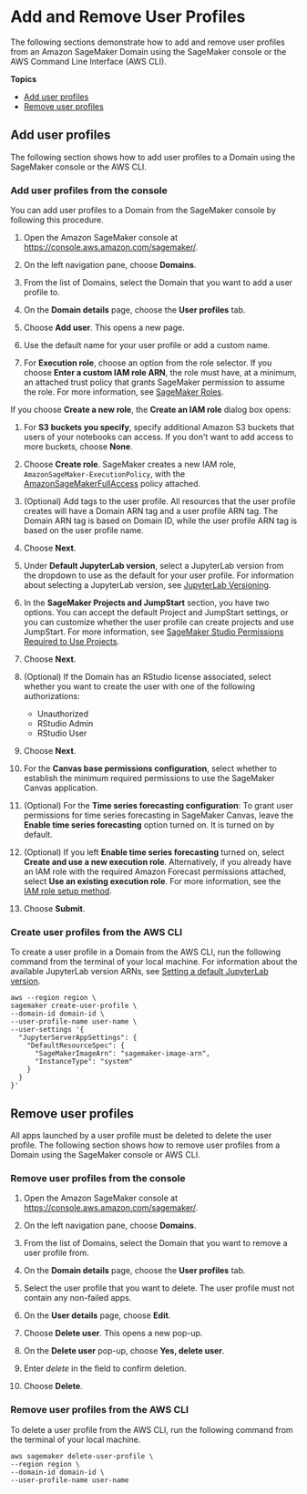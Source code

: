 # Add and Remove User Profiles<a name="domain-user-profile-add-remove"></a>

 The following sections demonstrate how to add and remove user profiles from an Amazon SageMaker Domain using the SageMaker console or the AWS Command Line Interface \(AWS CLI\)\. 

**Topics**
+ [Add user profiles](#domain-user-profile-add)
+ [Remove user profiles](#domain-user-profile-remove)

## Add user profiles<a name="domain-user-profile-add"></a>

 The following section shows how to add user profiles to a Domain using the SageMaker console or the AWS CLI\. 

### Add user profiles from the console<a name="domain-user-profile-add-console"></a>

 You can add user profiles to a Domain from the SageMaker console by following this procedure\. 

1. Open the Amazon SageMaker console at [https://console\.aws\.amazon\.com/sagemaker/](https://console.aws.amazon.com/sagemaker/)\.

1. On the left navigation pane, choose **Domains**\.

1. From the list of Domains, select the Domain that you want to add a user profile to\.

1. On the **Domain details** page, choose the **User profiles** tab\.

1. Choose **Add user**\. This opens a new page\.

1. Use the default name for your user profile or add a custom name\.

1.  For **Execution role**, choose an option from the role selector\. If you choose **Enter a custom IAM role ARN**, the role must have, at a minimum, an attached trust policy that grants SageMaker permission to assume the role\. For more information, see [SageMaker Roles](https://docs.aws.amazon.com/sagemaker/latest/dg/sagemaker-roles.html)\. 

   If you choose **Create a new role**, the **Create an IAM role** dialog box opens:

   1.  For **S3 buckets you specify**, specify additional Amazon S3 buckets that users of your notebooks can access\. If you don't want to add access to more buckets, choose **None**\. 

   1.  Choose **Create role**\. SageMaker creates a new IAM role, `AmazonSageMaker-ExecutionPolicy`, with the [AmazonSageMakerFullAccess](https://console.aws.amazon.com/iam/home?#/policies/arn:aws:iam::aws:policy/AmazonSageMakerFullAccess) policy attached\. 

1. \(Optional\) Add tags to the user profile\. All resources that the user profile creates will have a Domain ARN tag and a user profile ARN tag\. The Domain ARN tag is based on Domain ID, while the user profile ARN tag is based on the user profile name\.

1. Choose **Next**\.

1.  Under **Default JupyterLab version**, select a JupyterLab version from the dropdown to use as the default for your user profile\. For information about selecting a JupyterLab version, see [JupyterLab Versioning](https://docs.aws.amazon.com/sagemaker/latest/dg/studio-jl.html)\.

1. In the **SageMaker Projects and JumpStart** section, you have two options\. You can accept the default Project and JumpStart settings, or you can customize whether the user profile can create projects and use JumpStart\. For more information, see [SageMaker Studio Permissions Required to Use Projects](https://docs.aws.amazon.com/sagemaker/latest/dg/sagemaker-projects-studio-updates.html)\.

1. Choose **Next**\.

1. \(Optional\) If the Domain has an RStudio license associated, select whether you want to create the user with one of the following authorizations:
   +  Unauthorized 
   +  RStudio Admin 
   +  RStudio User 

1. Choose **Next**\.

1. For the **Canvas base permissions configuration**, select whether to establish the minimum required permissions to use the SageMaker Canvas application\.

1. \(Optional\) For the **Time series forecasting configuration**: To grant user permissions for time series forecasting in SageMaker Canvas, leave the **Enable time series forecasting** option turned on\. It is turned on by default\.

1. \(Optional\) If you left **Enable time series forecasting** turned on, select **Create and use a new execution role**\. Alternatively, if you already have an IAM role with the required Amazon Forecast permissions attached, select **Use an existing execution role**\. For more information, see the [IAM role setup method](canvas-set-up-forecast.md#canvas-set-up-forecast-iam)\.

1. Choose **Submit**\.

### Create user profiles from the AWS CLI<a name="domain-user-profile-add-cli"></a>

To create a user profile in a Domain from the AWS CLI, run the following command from the terminal of your local machine\. For information about the available JupyterLab version ARNs, see [Setting a default JupyterLab version](studio-jl.md#studio-jl-set)\.

```
aws --region region \
sagemaker create-user-profile \
--domain-id domain-id \
--user-profile-name user-name \
--user-settings '{
  "JupyterServerAppSettings": {
    "DefaultResourceSpec": {
      "SageMakerImageArn": "sagemaker-image-arn",
      "InstanceType": "system"
    }
  }
}'
```

## Remove user profiles<a name="domain-user-profile-remove"></a>

 All apps launched by a user profile must be deleted to delete the user profile\. The following section shows how to remove user profiles from a Domain using the SageMaker console or AWS CLI\. 

### Remove user profiles from the console<a name="domain-user-profile-remove-console"></a>

1. Open the Amazon SageMaker console at [https://console\.aws\.amazon\.com/sagemaker/](https://console.aws.amazon.com/sagemaker/)\.

1. On the left navigation pane, choose **Domains**\. 

1.  From the list of Domains, select the Domain that you want to remove a user profile from\. 

1. On the **Domain details** page, choose the **User profiles** tab\. 

1.  Select the user profile that you want to delete\. The user profile must not contain any non\-failed apps\. 

1. On the **User details** page, choose **Edit**\. 

1.  Choose **Delete user**\. This opens a new pop\-up\. 

1. On the **Delete user** pop\-up, choose **Yes, delete user**\. 

1. Enter *delete* in the field to confirm deletion\. 

1.  Choose **Delete**\. 

### Remove user profiles from the AWS CLI<a name="domain-user-profile-remove-cli"></a>

To delete a user profile from the AWS CLI, run the following command from the terminal of your local machine\.

```
aws sagemaker delete-user-profile \
--region region \
--domain-id domain-id \
--user-profile-name user-name
```